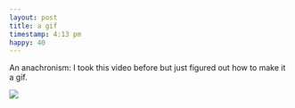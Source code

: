 ```yaml
---
layout: post
title: a gif
timestamp: 4:13 pm
happy: 40
---
```


An anachronism: I took this video before but just figured out how to make it a gif.

![](http://blog.jordan.matelsky.com/photo-journal/images/walk.gif)
